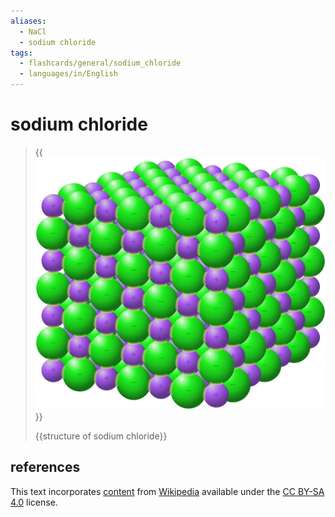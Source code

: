 ```yaml
---
aliases:
  - NaCl
  - sodium chloride
tags:
  - flashcards/general/sodium_chloride
  - languages/in/English
---
```


# sodium chloride

> {{![structure of sodium chloride](../archives/Wikimedia%20Commons/NaCl%20bonds.svg)}}
>
> {{structure of sodium chloride}} <!--SR:!2024-07-15,363,330!2024-07-16,364,330-->

## references

This text incorporates [content](https://en.wikipedia.org/wiki/sodium_chloride) from [Wikipedia](Wikipedia.md) available under the [CC BY-SA 4.0](https://creativecommons.org/licenses/by-sa/4.0/) license.

